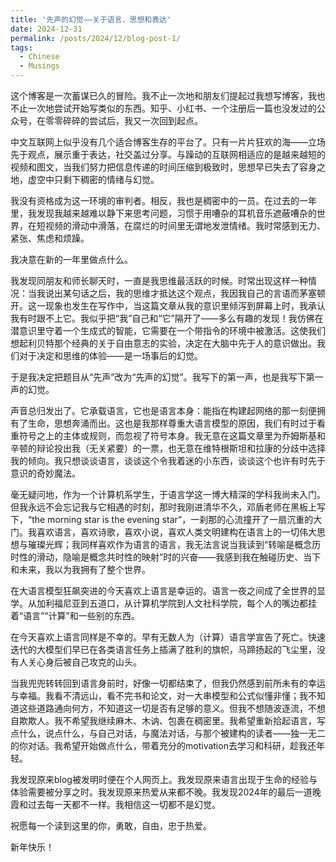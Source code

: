```yaml
---
title: '先声的幻觉——关于语言、思想和表达'
date: 2024-12-31
permalink: /posts/2024/12/blog-post-1/
tags:
  - Chinese
  - Musings
---
```

这个博客是一次蓄谋已久的冒险。我不止一次地和朋友们提起过我想写博客，我也不止一次地尝试开始写类似的东西。知乎、小红书、一个注册后一篇也没发过的公众号，在零零碎碎的尝试后，我又一次回到起点。

中文互联网上似乎没有几个适合博客生存的平台了。只有一片片狂欢的海——立场先于观点，展示重于表达，社交盖过分享。与躁动的互联网相适应的是越来越短的视频和图文，当我们努力把信息传递的时间压缩到极致时，思想早已失去了容身之地，虚空中只剩下稠密的情绪与幻觉。

我没有资格成为这一环境的审判者。相反，我也是稠密中的一员。在过去的一年里，我发现我越来越难以静下来思考问题，习惯于用嘈杂的耳机音乐遮蔽嘈杂的世界，在短视频的滑动中滑落，在腐烂的时间里无谓地发泄情绪。我时常感到无力、紧张、焦虑和烦躁。

我决意在新的一年里做点什么。

我发现同朋友和师长聊天时，一直是我思维最活跃的时候。时常出现这样一种情况：当我说出某句话之后，我的思维才抵达这个观点，我因我自己的言语而茅塞顿开。这一现象也发生在写作中，当这篇文章从我的意识里倾泻到屏幕上时，我承认我有时跟不上它。我似乎把“我”自己和“它”隔开了——多么有趣的发现！我仿佛在潜意识里守着一个生成式的智能，它需要在一个带指令的环境中被激活。这使我们想起利贝特那个经典的关于自由意志的实验，决定在大脑中先于人的意识做出。我们对于决定和思维的体验——是一场事后的幻觉。

于是我决定把题目从“先声”改为“先声的幻觉”。我写下的第一声，也是我写下第一声的幻觉。

声音总归发出了。它承载语言，它也是语言本身：能指在构建起网络的那一刻便拥有了生命，思想奔涌而出。这也是我那样尊重大语言模型的原因，我们有时过于看重符号之上的主体或规则，而忽视了符号本身。我无意在这篇文章里为乔姆斯基和辛顿的辩论投出我（无关紧要）的一票，也无意在维特根斯坦和拉康的分歧中选择我的倾向。我只想谈谈语言，谈谈这个令我着迷的小东西，谈谈这个也许有时先于意识的奇妙魔法。

毫无疑问地，作为一个计算机系学生，于语言学这一博大精深的学科我尚未入门。但我永远不会忘记我与它相遇的时刻，那时我刚进清华不久，邓盾老师在黑板上写下，“the morning star is the evening star”，一刹那的心流撞开了一扇沉重的大门。我喜欢语言，喜欢诗歌，喜欢小说，喜欢人类文明建构在语言上的一切伟大思想与璀璨光辉；我同样喜欢作为语言的语言，我无法言说当我读到“转喻是概念历时性的滑动，隐喻是概念共时性的映射”时的兴奋——我感到我在触碰历史、当下和未来，我以为我拥有了整个世界。

在大语言模型狂飙突进的今天喜欢上语言是幸运的。语言一夜之间成了全世界的显学。从加利福尼亚到五道口，从计算机学院到人文社科学院，每个人的嘴边都挂着“语言”“计算”和一些别的东西。

在今天喜欢上语言同样是不幸的。早有无数人为（计算）语言学宣告了死亡。快速迭代的大模型们早已在各类语言任务上插满了胜利的旗帜，马蹄扬起的飞尘里，没有人关心身后被自己攻克的山头。

当我兜兜转转回到语言身前时，好像一切都结束了，但我仍然感到前所未有的幸运与幸福。我看不清远山，看不完书和论文，对一大串模型和公式似懂非懂；我不知道这些道路通向何方，不知道这一切是否有足够的意义。但我不想随波逐流，不想自欺欺人。我不希望我继续麻木、木讷、包裹在稠密里。我希望重新拾起语言，写点什么，说点什么，与自己对话，与魔法对话，与那个被建构的读者——独一无二的你对话。我希望开始做点什么，带着充分的motivation去学习和科研，趁我还年轻。

我发现原来blog被发明时便在个人网页上。我发现原来语言出现于生命的经验与体验需要被分享之时。我发现原来热爱从来都不晚。我发现2024年的最后一道晚霞和过去每一天都不一样。我相信这一切都不是幻觉。

祝愿每一个读到这里的你，勇敢，自由，忠于热爱。

新年快乐！
